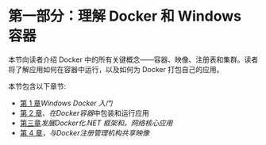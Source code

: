# 第一部分：理解 Docker 和 Windows 容器

本节向读者介绍 Docker 中的所有关键概念——容器、映像、注册表和集群。读者将了解应用如何在容器中运行，以及如何为 Docker 打包自己的应用。

本节包含以下章节:

*   [第 1 章](01.html)*Windows Docker 入门*
*   [第 2 章](02.html)、*在Docker容器*中包装和运行应用
*   [第三章](03.html)*发展Docker化.NET 框架和。网络核心应用*
*   [第 4 章](04.html)，*与Docker注册管理机构共享映像*